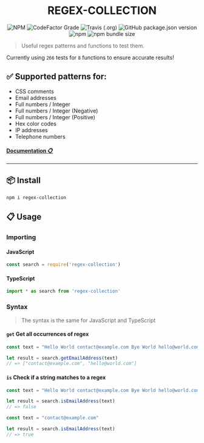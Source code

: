 <p align="center"> 
<h1 align="center"> REGEX-COLLECTION </h1>
</p>
<p align="center"> 
  <img alt="NPM" src="https://img.shields.io/npm/l/regex-collection?style=flat-square">
  <img alt="CodeFactor Grade" src="https://img.shields.io/codefactor/grade/github/1337z/regex-collection?style=flat-square">
  <img alt="Travis (.org)" src="https://img.shields.io/travis/1337z/regex-collection?style=flat-square">
  <img alt="GitHub package.json version" src="https://img.shields.io/github/package-json/v/1337z/regex-collection?style=flat-square">
  <img alt="npm" src="https://img.shields.io/npm/dt/regex-collection?style=flat-square">
  <img alt="npm bundle size" src="https://img.shields.io/bundlephobia/min/regex-collection?style=flat-square">
</p>



> Useful regex patterns and functions to test them.

Currently using `266` tests for `8` functions to ensure accurate results!

## :white_check_mark: Supported patterns for:
- CSS comments
- Email addresses
- Full numbers / Integer
- Full numbers / Integer (Negative)
- Full numbers / Integer (Positive)
- Hex color codes
- IP addresses
- Telephone numbers

#### [Documentation :clipboard:](https://1337z.github.io/regex-collection/)

---

## :package: Install

```
npm i regex-collection
```

## :clipboard: Usage

### Importing
#### JavaScript
```javascript
const search = require('regex-collection')
```

#### TypeScript
```typescript
import * as search from 'regex-collection'
```

### Syntax
> The syntax is the same for JavaScript and TypeScript

#### `get` Get all occurrences of regex
```javascript
const text = "Hello World contact@example.com Bye World hello@world.com"

let result = search.getEmailAddress(text)
// => ["contact@example.com", "hello@world.com"]
```

#### `is` Check if a string matches to a regex
```javascript
const text = "Hello World contact@example.com Bye World hello@world.com"

let result = search.isEmailAddress(text)
// => false
```

```javascript
const text = "contact@example.com"

let result = search.isEmailAddress(text)
// => true
```